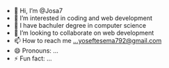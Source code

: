 - 👋 Hi, I’m @Josa7
- 👀 I’m interested in coding and web development
- 🌱 I have bachuler degree in computer science
- 💞️ I’m looking to collaborate on web development
- 📫 How to reach me ...yoseftesema792@gmail.com
- 😄 Pronouns: ...
- ⚡ Fun fact: ...

<!---
Josa7/Josa7 is a ✨ special ✨ repository because its `README.md` (this file) appears on your GitHub profile.
You can click the Preview link to take a look at your changes.
--->
